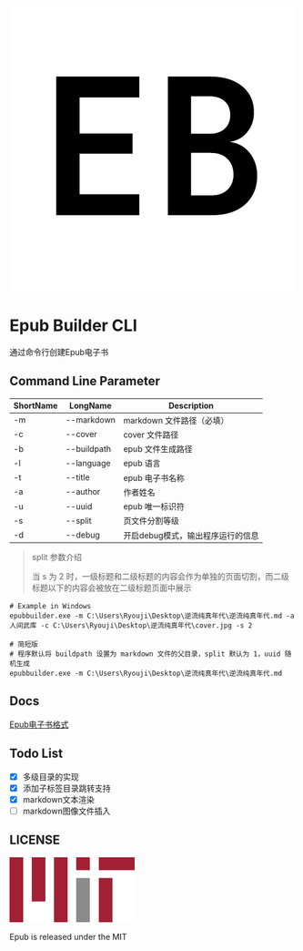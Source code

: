 ﻿![Logo](./Docs/Images/logo.png)

# Epub Builder CLI

通过命令行创建Epub电子书

## Command Line Parameter

| ShortName | LongName    | Description         |
|-----------|-------------|---------------------|
| -m        | --markdown  | markdown 文件路径（必填）   |
| -c        | --cover     | cover 文件路径          |
| -b        | --buildpath | epub 文件生成路径         |
| -l        | --language  | epub 语言             |
| -t        | --title     | epub 电子书名称          |
| -a        | --author    | 作者姓名                |
| -u        | --uuid      | epub 唯一标识符          |
| -s        | --split     | 页文件分割等级             |
| -d        | --debug     | 开启debug模式，输出程序运行的信息 |

> split 参数介绍
>
> 当 s 为 2 时，一级标题和二级标题的内容会作为单独的页面切割，而二级标题以下的内容会被放在二级标题页面中展示

```shell
# Example in Windows
epubbuilder.exe -m C:\Users\Ryouji\Desktop\逆流纯真年代\逆流纯真年代.md -a 人间武库 -c C:\Users\Ryouji\Desktop\逆流纯真年代\cover.jpg -s 2

# 简短版
# 程序默认将 buildpath 设置为 markdown 文件的父目录，split 默认为 1，uuid 随机生成
epubbuilder.exe -m C:\Users\Ryouji\Desktop\逆流纯真年代\逆流纯真年代.md
```

## Docs

[Epub电子书格式](./Docs/Epub电子书格式.md)

## Todo List

- [x] 多级目录的实现
- [x] 添加子标签目录跳转支持
- [x] markdown文本渲染
- [ ] markdown图像文件插入

## LICENSE

![MIT](./Docs/Images/MIT.png)

Epub is released under the MIT